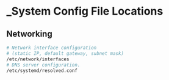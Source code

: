 # _System Config File Locations

## Networking
```bash
# Network interface configuration
# (static IP, default gateway, subnet mask)
/etc/network/interfaces
# DNS server configuration.
/etc/systemd/resolved.conf
```
